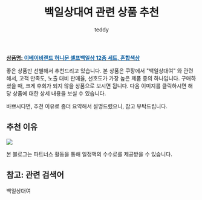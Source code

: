 ﻿---
layout: post
title:  "백일상대여 관련 상품 추천"
author: teddy
categories: [ 가구/인테리어 ]
tags: [백일상대여]
image: https://static.coupangcdn.com/image/vendor_inventory/images/2018/03/14/17/0/fb79dc40-71f7-4380-80df-c8c06f6364d8.jpg 
description: "쿠팡에서 백일상대여 관련 상품으로 가장 고객 선호도가 높은 제품 중 하나입니다."
---

<a href="https://link.coupang.com/re/AFFSDP?lptag=AF3256674&pageKey=154706205&itemId=446028315&vendorItemId=83884954341&traceid=V0-153-ed7f87d28dbc4668&requestid=20221226231350215235947"><b>상품명: <font color='#01579B'>이베이비랜드 허니문 셀프백일상 12종 세트, 혼합색상</font></b></a>

좋은 상품만 선별해서 추천드리고 있습니다.
본 상품은 쿠팡에서 "백일상대여" 와 관련해서, 고객 만족도, 노출 대비 판매율, 선호도가 가장 높은 제품 중의 하나입니다.
구매하셨을 때, 크게 후회가 되지 않을 상품으로 보시면 됩니다. 
다음 이미지를 클릭하시면 해당 상품에 대한 상세 내용을 보실 수 있습니다.

바쁘시다면, 추천 이유로 좀더 요약해서 설명드렸으니, 참고 부탁드립니다.

## 추천 이유 

<a href="https://link.coupang.com/re/AFFSDP?lptag=AF3256674&pageKey=154706205&itemId=446028315&vendorItemId=83884954341&traceid=V0-153-ed7f87d28dbc4668&requestid=20221226231350215235947"><img src="https://thumbnail8.coupangcdn.com/thumbnails/remote/q89/image/retail/images/2022/11/14/13/2/fc2adfe7-c72c-4d10-8d62-39db27a4afe3.jpg"></a> 

본 블로그는 파트너스 활동을 통해 일정액의 수수료를 제공받을 수 있습니다.

## 참고: 관련 검색어    
백일상대여